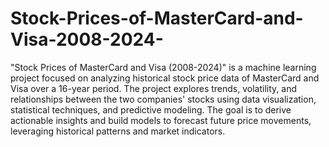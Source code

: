 # Stock-Prices-of-MasterCard-and-Visa-2008-2024-
"Stock Prices of MasterCard and Visa (2008-2024)" is a machine learning project focused on analyzing historical stock price data of MasterCard and Visa over a 16-year period. The project explores trends, volatility, and relationships between the two companies' stocks using data visualization, statistical techniques, and predictive modeling. The goal is to derive actionable insights and build models to forecast future price movements, leveraging historical patterns and market indicators.

